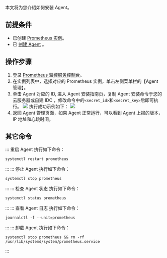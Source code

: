 本文将为您介绍如何安装 Agent。

## 前提条件

- 已创建 [ Prometheus 实例](https://cloud.tencent.com/document/product/248/48690)。
- 已 [创建 Agent](https://cloud.tencent.com/document/product/248/52951) 。

## 操作步骤
1. 登录 [ Prometheus 监控服务控制台](https://console.cloud.tencent.com/monitor/prometheus)。
2. 在实例列表中，选择对应的 Prometheus 实例，单击左侧菜单栏的【Agent 管理】。
3. 单击 Agent 对应的 ID, 进入 Agent 安装指南页，复制 Agent 安装命令于您的云服务器或自建 IDC ，修改命令中的`<secret_id>`和`<secret_key>`后即可执行。
   ![](https://main.qcloudimg.com/raw/1b514661b252a3dd87f52f841a5496d8.png)
   执行成功示例如下：
   ![](https://main.qcloudimg.com/raw/9737c22b742419eb798f5dfa8bdb84d0.png)
4. 返回 Agent 管理页面，如果 Agent 正常运行，可以看到 Agent 上报的版本，IP 地址和心跳时间。

## 其它命令

<dx-tabs>
::: 重启&nbsp;Agent
执行如下命令：

```
systemctl restart prometheus
```

:::
::: 停止&nbsp;Agent
执行如下命令：

```
systemctl stop prometheus
```

:::
::: 检查&nbsp;Agent&nbsp;状态
执行如下命令：

```
systemctl status prometheus
```

:::
::: 查看&nbsp;Agent&nbsp;日志
执行如下命令：

```
journalctl -f --unit=prometheus
```

:::
::: 卸载&nbsp;Agent
执行如下命令：
```
systemctl stop prometheus && rm -rf /usr/lib/systemd/system/prometheus.service
```
:::
</dx-tabs>

